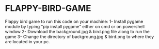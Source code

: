 # FLAPPY-BIRD-GAME
Flappy bird game 
to run this code on your machine:
1- Install pygame module by typing "pip install pygame" either on cmd or on powershell window
2- Download the background.jpg & bird.png file along to run the game
3- Change the directory of backgroung.jpg & bird.png to where they are located in your pc.
